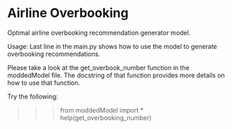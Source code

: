 # Airline Overbooking
Optimal airline overbooking recommendation generator model.

Usage:
Last line in the main.py shows how to use the model to generate overbooking recommendations.

Please take a look at the get_overbook_number function in the moddedModel file. The docstring of that function provides more details on how to use that function.

Try the following:
>>> from moddedModel import *
>>> help(get_overbooking_number)
